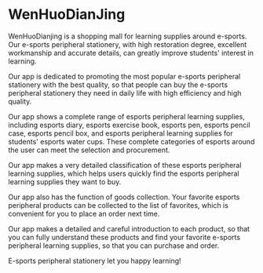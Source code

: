 # WenHuoDianJing
WenHuoDianjing is a shopping mall for learning supplies around e-sports. Our e-sports peripheral stationery, with high restoration degree, excellent workmanship and accurate details, can greatly improve students' interest in learning.

Our app is dedicated to promoting the most popular e-sports peripheral stationery with the best quality, so that people can buy the e-sports peripheral stationery they need in daily life with high efficiency and high quality.

Our app shows a complete range of esports peripheral learning supplies, including esports diary, esports exercise book, esports pen, esports pencil case, esports pencil box, and esports peripheral learning supplies for students' esports water cups. These complete categories of esports around the user can meet the selection and procurement.

Our app makes a very detailed classification of these esports peripheral learning supplies, which helps users quickly find the esports peripheral learning supplies they want to buy.

Our app also has the function of goods collection. Your favorite esports peripheral products can be collected to the list of favorites, which is convenient for you to place an order next time.

Our app makes a detailed and careful introduction to each product, so that you can fully understand these products and find your favorite e-sports peripheral learning supplies, so that you can purchase and order.

E-sports peripheral stationery let you happy learning!

